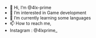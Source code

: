 - 👋 Hi, I’m @4lx-prime
- 👀 I’m interested in Game development
- 🌱 I’m currently learning some languages
- 📫 How to reach me,
- Instagram : @4lxprime_


<!---
sarthak-x09/sarthak-x09 is a ✨ special ✨ repository because its `README.md` (this file) appears on your GitHub profile.
You can click the Preview link to take a look at your changes.
--->
